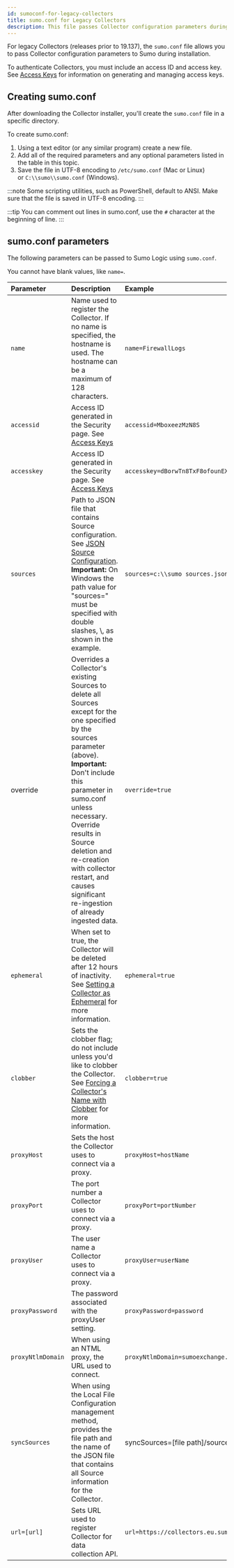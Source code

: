 ```yaml
---
id: sumoconf-for-legacy-collectors
title: sumo.conf for Legacy Collectors
description: This file passes Collector configuration parameters during installation if the Debian or RPM option is used.
---
```


For legacy Collectors (releases prior to 19.137), the `sumo.conf` file allows you to pass Collector configuration parameters to Sumo during installation.

To authenticate Collectors, you must include an access ID and access key. See [Access Keys](/docs/manage/security/access-keys) for information on generating and managing access keys.

## Creating sumo.conf

After downloading the Collector installer, you'll create the `sumo.conf` file in a specific directory.

To create sumo.conf:

1. Using a text editor (or any similar program) create a new file.
1. Add all of the required parameters and any optional parameters listed in the table in this topic.
1. Save the file in UTF-8 encoding to `/etc/sumo.conf` (Mac or Linux) or `C:\\sumo\\sumo.conf` (Windows).

:::note
Some scripting utilities, such as PowerShell, default to ANSI. Make sure that the file is saved in UTF-8 encoding.
:::

:::tip
You can comment out lines in sumo.conf, use the `#` character at the beginning of line.
:::

## sumo.conf parameters

The following parameters can be passed to Sumo Logic using `sumo.conf`.

You cannot have blank values, like `name=`.

| Parameter | Description | Example | Required/Optional |
|:--|:--|:--|:--|
| `name` | Name used to register the Collector. If no name is specified, the hostname is used. The hostname can be a maximum of 128 characters. | `name=FirewallLogs` | Optional |
| `accessid` | Access ID generated in the Security page. See [Access Keys](/docs/manage/security/access-keys.md) | `accessid=MboxeezMzN8S` | Required |
| `accesskey` | Access ID generated in the Security page. See [Access Keys](/docs/manage/security/access-keys.md) | `accesskey=dBorwTn8TxF8ofounEXnsQ4hPpuqCzw` | Required |
| `sources` | Path to JSON file that contains Source configuration. See [JSON Source Configuration](/docs/send-data/use-json-configure-sources).<br/>**Important:** On Windows the path value for "sources=" must be specified with double slashes, \\, as shown in the example. | `sources=c:\\sumo sources.json (Windows)` | Optional |
| override | Overrides a Collector's existing Sources to delete all Sources except for the one specified by the sources parameter (above).<br/>**Important:** Don't include this parameter in sumo.conf unless necessary. Override results in Source deletion and re-creation with collector restart, and causes significant re-ingestion of already ingested data.  | `override=true` | Optional |
| `ephemeral` | When set to true, the Collector will be deleted after 12 hours of inactivity. See [Setting a Collector as Ephemeral](set-collector-as-ephemeral.md) for more information. | `ephemeral=true` | Optional |
| `clobber` | Sets the clobber flag; do not include unless you'd like to clobber the Collector.  See [Forcing a Collector's Name with Clobber](force-collectors-name-clobber.md) for more information. | `clobber=true` | Optional |
| `proxyHost` | Sets the host the Collector uses to connect via a proxy. | `proxyHost=hostName` | Optional |
| `proxyPort` | The port number a Collector uses to connect via a proxy.  | `proxyPort=portNumber` | Optional |
| `proxyUser` | The user name a Collector uses to connect via a proxy.  | `proxyUser=userName` | Optional |
| `proxyPassword` | The password associated with the proxyUser setting.  | `proxyPassword=password` | Optional |
| `proxyNtlmDomain` | When using an NTML proxy, the URL used to connect. | `proxyNtlmDomain=sumoexchange.com` | Optional |
| `syncSources` | When using the Local File Configuration management method, provides the file path and the name of the JSON file that contains all Source information for the Collector. | syncSources=[file path]/sources.json | Optional |
| `url=[url]` | Sets URL used to register Collector for data collection API. | `url=https://collectors.eu.sumologic.com` | Optional |